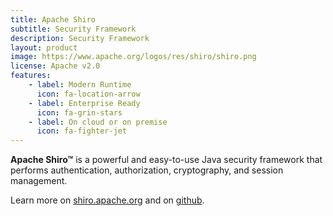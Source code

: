 ```yaml
---
title: Apache Shiro
subtitle: Security Framework
description: Security Framework
layout: product
image: https://www.apache.org/logos/res/shiro/shiro.png
license: Apache v2.0
features:
    - label: Modern Runtime
      icon: fa-location-arrow
    - label: Enterprise Ready
      icon: fa-grin-stars
    - label: On cloud or on premise
      icon: fa-fighter-jet
---
```


**Apache Shiro™** is a powerful and easy-to-use Java security framework that performs authentication, authorization, cryptography, and session management.

Learn more on [shiro.apache.org](https://shiro.apache.org) and on [github](https://github.com/apache/shiro).


